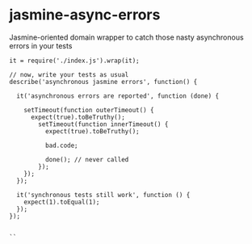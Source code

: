jasmine-async-errors
====================

Jasmine-oriented domain wrapper to catch those nasty asynchronous errors in your tests

```
it = require('./index.js').wrap(it);

// now, write your tests as usual
describe('asynchronous jasmine errors', function() {

  it('asynchronous errors are reported', function (done) {

    setTimeout(function outerTimeout() {
      expect(true).toBeTruthy();
        setTimeout(function innerTimeout() {
          expect(true).toBeTruthy();

          bad.code;

          done(); // never called
        });
    });
  });

  it('synchronous tests still work', function () {
    expect(1).toEqual(1);
  });
});


``
